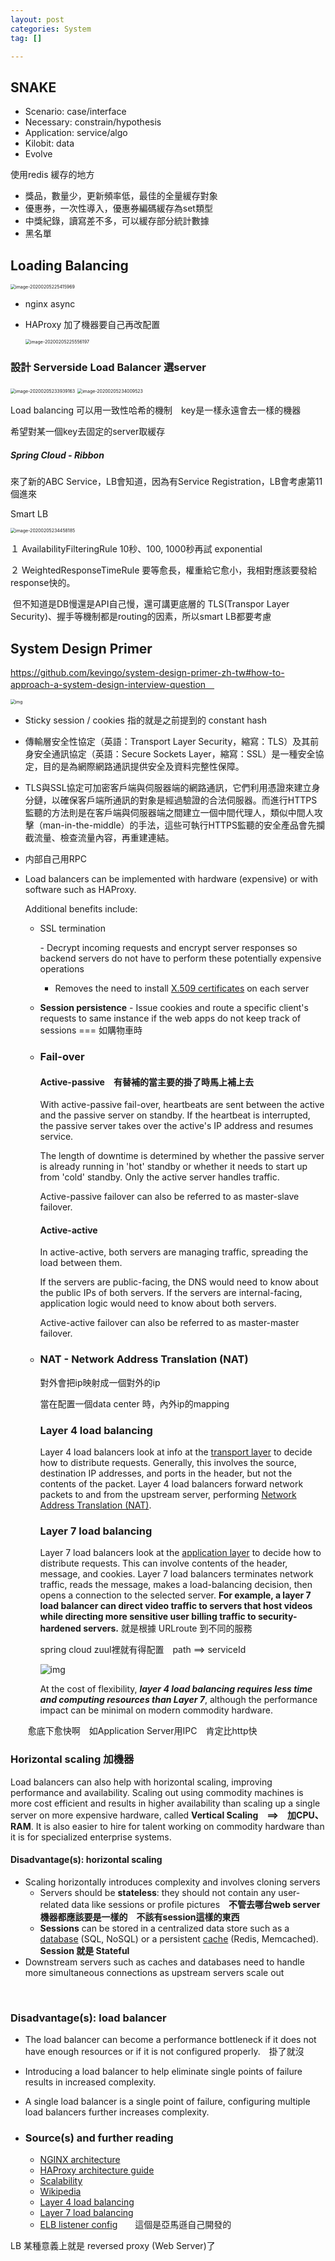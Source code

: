 ```yaml
---
layout: post
categories: System
tag: [] 

---
```


### 

## SNAKE

* Scenario: case/interface
* Necessary: constrain/hypothesis
* Application: service/algo
* Kilobit: data
* Evolve



使用redis 緩存的地方

* 獎品，數量少，更新頻率低，最佳的全量緩存對象
* 優惠券，一次性導入，優惠券編碼緩存為set類型
* 中獎紀錄，讀寫差不多，可以緩存部分統計數據
* 黑名單



## Loading Balancing

<img src="/Users/joe/Library/Application Support/typora-user-images/image-20200205225415969.png" alt="image-20200205225415969" style="zoom:50%;" />

* nginx async

* HAProxy 加了機器要自己再改配置

  <img src="https://tva1.sinaimg.cn/large/006tNbRwgy1gblx1909c6j31c20i2h6v.jpg" alt="image-20200205225556197" style="zoom:50%;" />



### 設計 Serverside Load Balancer 選server

<img src="https://tva1.sinaimg.cn/large/006tNbRwgy1gblyao5twoj314a0jk7jx.jpg" alt="image-20200205233939163" style="zoom:50%;" />

<img src="https://tva1.sinaimg.cn/large/006tNbRwgy1gblyb6gizej314y0lik65.jpg" alt="image-20200205234009523" style="zoom:50%;" />

Load balancing 可以用一致性哈希的機制　key是一樣永遠會去一樣的機器

希望對某一個key去固定的server取緩存

##### Spring Cloud - Ribbon

來了新的ABC Service，LB會知道，因為有Service Registration，LB會考慮第11個進來

Smart LB

<img src="https://tva1.sinaimg.cn/large/006tNbRwgy1gblyg6va34j30z20pqgw1.jpg" alt="image-20200205234458185" style="zoom:50%;" />

１ AvailabilityFilteringRule 10秒、100, 1000秒再試 exponential

２ WeightedResponseTimeRule 要等愈長，權重給它愈小，我相對應該要發給response快的。

​    但不知道是DB慢還是API自己慢，還可講更底層的 TLS(Transpor Layer Security)、握手等機制都是routing的因素，所以smart LB都要考慮

## System Design Primer

https://github.com/kevingo/system-design-primer-zh-tw#how-to-approach-a-system-design-interview-question　



<img src="https://tva1.sinaimg.cn/large/006tNbRwgy1gblyxvhf3ij30sb0ixwfc.jpg" alt="img" style="zoom:48%;" />

* Sticky session / cookies 指的就是之前提到的 constant hash

* 傳輸層安全性協定（英語：Transport Layer Security，縮寫：TLS）及其前身安全通訊協定（英語：Secure Sockets Layer，縮寫：SSL）是一種安全協定，目的是為網際網路通訊提供安全及資料完整性保障。

* TLS與SSL協定可加密客戶端與伺服器端的網路通訊，它們利用憑證來建立身分鏈，以確保客戶端所通訊的對象是經過驗證的合法伺服器。而進行HTTPS監聽的方法則是在客戶端與伺服器端之間建立一個中間代理人，類似中間人攻擊（man-in-the-middle）的手法，這些可執行HTTPS監聽的安全產品會先攔截流量、檢查流量內容，再重建連結。

* 内部自己用RPC

* Load balancers can be implemented with hardware (expensive) or with software such as HAProxy.

  Additional benefits include:

  - SSL termination

     

    \- Decrypt incoming requests and encrypt server responses so backend servers do not have to perform these potentially expensive operations

    - Removes the need to install [X.509 certificates](https://en.wikipedia.org/wiki/X.509) on each server

  - **Session persistence** - Issue cookies and route a specific client's requests to same instance if the web apps do not keep track of sessions === 如購物車時

  - ### Fail-over

    #### Active-passive　有替補的當主要的掛了時馬上補上去

    With active-passive fail-over, heartbeats are sent between the active and the passive server on standby. If the heartbeat is interrupted, the passive server takes over the active's IP address and resumes service.

    The length of downtime is determined by whether the passive server is already running in 'hot' standby or whether it needs to start up from 'cold' standby. Only the active server handles traffic.

    Active-passive failover can also be referred to as master-slave failover.

    #### Active-active

    In active-active, both servers are managing traffic, spreading the load between them.

    If the servers are public-facing, the DNS would need to know about the public IPs of both servers. If the servers are internal-facing, application logic would need to know about both servers.

    Active-active failover can also be referred to as master-master failover.

    

  - ### NAT - Network Address Translation (NAT) 

    對外會把ip映射成一個對外的ip

    當在配置一個data center 時，內外ip的mapping

    ### Layer 4 load balancing

    Layer 4 load balancers look at info at the [transport layer](https://github.com/kevingo/system-design-primer-zh-tw#communication) to decide how to distribute requests. Generally, this involves the source, destination IP addresses, and ports in the header, but not the contents of the packet. Layer 4 load balancers forward network packets to and from the upstream server, performing [Network Address Translation (NAT)](https://www.nginx.com/resources/glossary/layer-4-load-balancing/).

    ### Layer 7 load balancing

    Layer 7 load balancers look at the [application layer](https://github.com/kevingo/system-design-primer-zh-tw#communication) to decide how to distribute requests. This can involve contents of the header, message, and cookies. Layer 7 load balancers terminates network traffic, reads the message, makes a load-balancing decision, then opens a connection to the selected server. **For example, a layer 7 load balancer can direct video traffic to servers that host videos while directing more sensitive user billing traffic to security-hardened servers.** 
    就是根據 URLroute 到不同的服務

    spring cloud zuul裡就有得配置　path ==> serviceId 

    

    <img src="https://camo.githubusercontent.com/1d761d5688d28ce1fb12a0f1c8191bca96eece4c/687474703a2f2f692e696d6775722e636f6d2f354b656f6351732e6a7067" alt="img"  />

    At the cost of flexibility, ***layer 4 load balancing requires less time and computing resources than Layer 7***, although the performance impact can be minimal on modern commodity hardware.

  ​		愈底下愈快啊　如Application Server用IPC　肯定比http快



### Horizontal scaling	 加機器

Load balancers can also help with horizontal scaling, improving performance and availability. Scaling out using commodity machines is more cost efficient and results in higher availability than scaling up a single server on more expensive hardware, called **Vertical Scaling　==>　加CPU、RAM**. It is also easier to hire for talent working on commodity hardware than it is for specialized enterprise systems.

#### Disadvantage(s): horizontal scaling

- Scaling horizontally introduces complexity and involves cloning servers
  - Servers should be **stateless**: they should not contain any user-related data like sessions or profile pictures　**不管去哪台web server機器都應該要是一樣的　不該有session這樣的東西**
  - **Sessions** can be stored in a centralized data store such as a [database](https://github.com/kevingo/system-design-primer-zh-tw#database) (SQL, NoSQL) or a persistent [cache](https://github.com/kevingo/system-design-primer-zh-tw#cache) (Redis, Memcached). **Session 就是 Stateful**
- Downstream servers such as caches and databases need to handle more simultaneous connections as upstream servers scale out

​		

### Disadvantage(s): load balancer

- The load balancer can become a performance bottleneck if it does not have enough resources or if it is not configured properly.　掛了就沒

- Introducing a load balancer to help eliminate single points of failure results in increased complexity.

  

- A single load balancer is a single point of failure, configuring multiple load balancers further increases complexity.

- ### Source(s) and further reading

  - [NGINX architecture](https://www.nginx.com/blog/inside-nginx-how-we-designed-for-performance-scale/)
  - [HAProxy architecture guide](http://www.haproxy.org/download/1.2/doc/architecture.txt)
  - [Scalability](http://www.lecloud.net/post/7295452622/scalability-for-dummies-part-1-clones)
  - [Wikipedia](https://en.wikipedia.org/wiki/Load_balancing_(computing))
  - [Layer 4 load balancing](https://www.nginx.com/resources/glossary/layer-4-load-balancing/)
  - [Layer 7 load balancing](https://www.nginx.com/resources/glossary/layer-7-load-balancing/)
  - [ELB listener config](http://docs.aws.amazon.com/elasticloadbalancing/latest/classic/elb-listener-config.html)　　這個是亞馬遜自己開發的



LB 某種意義上就是 reversed proxy (Web Server)了



### 